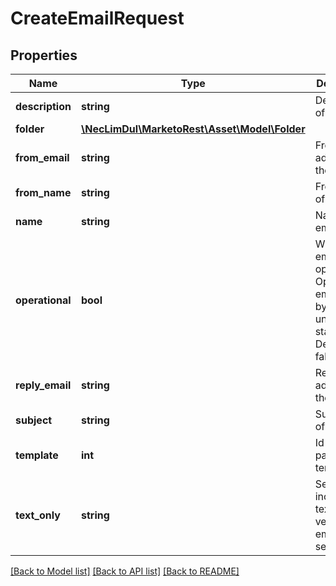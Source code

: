 # CreateEmailRequest

## Properties
Name | Type | Description | Notes
------------ | ------------- | ------------- | -------------
**description** | **string** | Description of the asset | [optional] 
**folder** | [**\NecLimDul\MarketoRest\Asset\Model\Folder**](Folder.md) |  | 
**from_email** | **string** | From-address of the Email | 
**from_name** | **string** | From-name of the Email | 
**name** | **string** | Name of the email | 
**operational** | **bool** | Whether the email is operational.  Operational emails bypass unsubscribe status.  Defaults to false | [optional] 
**reply_email** | **string** | Reply-To address of the Email | 
**subject** | **string** | Subject Line of the Email | 
**template** | **int** | Id of the parent template | 
**text_only** | **string** | Setting to include text-only version of email when sent | [optional] 

[[Back to Model list]](../README.md#documentation-for-models) [[Back to API list]](../README.md#documentation-for-api-endpoints) [[Back to README]](../README.md)


